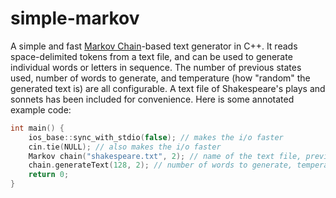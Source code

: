 # simple-markov
A simple and fast [Markov Chain](https://en.wikipedia.org/wiki/Markov_chain)-based text generator in C++. It reads space-delimited tokens from a text file, and can be used to generate individual words or letters in sequence. The number of previous states used, number of words to generate, and temperature (how "random" the generated text is) are all configurable. A text file of Shakespeare's plays and sonnets has been included for convenience. Here is some annotated example code:

```c++
int main() {
    ios_base::sync_with_stdio(false); // makes the i/o faster
    cin.tie(NULL); // also makes the i/o faster
    Markov chain("shakespeare.txt", 2); // name of the text file, previous states used
    chain.generateText(128, 2); // number of words to generate, temperature from 0-100
    return 0;
}
```

